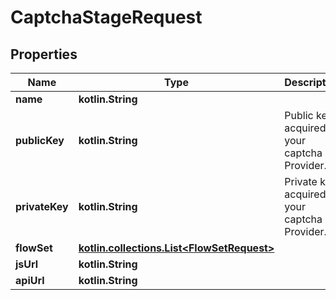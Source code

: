 
# CaptchaStageRequest

## Properties
Name | Type | Description | Notes
------------ | ------------- | ------------- | -------------
**name** | **kotlin.String** |  | 
**publicKey** | **kotlin.String** | Public key, acquired your captcha Provider. | 
**privateKey** | **kotlin.String** | Private key, acquired your captcha Provider. | 
**flowSet** | [**kotlin.collections.List&lt;FlowSetRequest&gt;**](FlowSetRequest.md) |  |  [optional]
**jsUrl** | **kotlin.String** |  |  [optional]
**apiUrl** | **kotlin.String** |  |  [optional]



